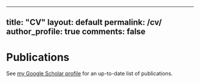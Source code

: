 ---
title:  "CV"
layout: default
permalink: /cv/
author_profile: true
comments: false
------

# Publications

See [my Google Scholar profile](https://scholar.google.com/citations?user=iRjM5gsAAAAJ&hl=en) for an up-to-date list of publications.
